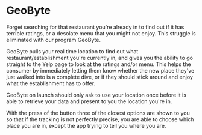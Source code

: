 # GeoByte
Forget searching for that restaurant you're already in to find out if it has terrible ratings, or a desolate menu that you might not enjoy.  This struggle is eliminated with our program GeoByte.

GeoByte pulls your real time location to find out what restaurant/establishment you're currently in, and gives you the ability to go straight to the Yelp page to look at the ratings and/or menu.  This helps the consumer by immediately letting them know whether the new place they've just walked into is a complete dive, or if they should stick around and enjoy what the establishment has to offer.

GeoByte on launch should only ask to use your location once before it is able to retrieve your data and present to you the location you're in.

With the press of the button three of the closest options are shown to you so that if the tracking is not perfectly precise, you are able to choose which place you are in, except the app trying to tell you where you are.
